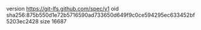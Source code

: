 version https://git-lfs.github.com/spec/v1
oid sha256:875b550d1e72b5716590ad733650d649f9c0ce594295ec633452bf5203ec2428
size 16687
